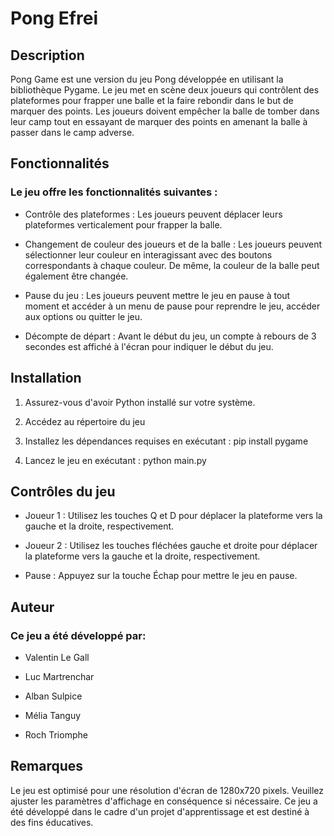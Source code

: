 # Pong Efrei

## Description

Pong Game est une version du jeu 
Pong développée en utilisant la bibliothèque 
Pygame. Le jeu met en scène deux joueurs qui 
contrôlent des plateformes pour frapper une 
balle et la faire rebondir dans le but de 
marquer des points. Les joueurs doivent 
empêcher la balle de tomber dans leur 
camp tout en essayant de marquer des 
points en amenant la balle à passer dans 
le camp adverse.

## Fonctionnalités
### Le jeu offre les fonctionnalités suivantes :

- Contrôle des plateformes : Les joueurs peuvent déplacer 
leurs plateformes verticalement pour frapper la balle.


- Changement de couleur des joueurs et de la balle : 
Les joueurs peuvent sélectionner leur couleur en 
interagissant avec des boutons correspondants à 
chaque couleur. De même, la couleur de la balle 
peut également être changée.


- Pause du jeu : Les joueurs peuvent mettre le jeu 
en pause à tout moment et accéder à un menu de pause 
pour reprendre le jeu, accéder aux options ou quitter 
le jeu.

- Décompte de départ : Avant le début du jeu, un compte 
à rebours de 3 secondes est affiché à l'écran pour 
indiquer le début du jeu.

## Installation
1. Assurez-vous d'avoir Python installé sur votre système.


2. Accédez au répertoire du jeu


3. Installez les dépendances requises en exécutant : pip install pygame


4. Lancez le jeu en exécutant : python main.py


## Contrôles du jeu
- Joueur 1 : Utilisez les touches Q et D pour déplacer la plateforme vers la gauche et la droite, respectivement.


- Joueur 2 : Utilisez les touches fléchées gauche et droite pour déplacer la plateforme vers la gauche et la droite, respectivement.


- Pause : Appuyez sur la touche Échap pour mettre le jeu en pause.

## Auteur
### Ce jeu a été développé par:

- Valentin Le Gall


- Luc Martrenchar


- Alban Sulpice


- Mélia Tanguy


- Roch Triomphe

## Remarques
Le jeu est optimisé pour une résolution d'écran de 1280x720 pixels. Veuillez ajuster les paramètres d'affichage en conséquence si nécessaire.
Ce jeu a été développé dans le cadre d'un projet d'apprentissage et est destiné à des fins éducatives.
